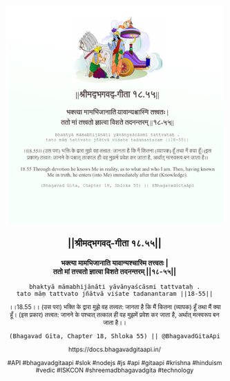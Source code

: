 <img src="../../asset/BG_18_55.png"/>
<center><h2>||श्रीमद्‍भगवद्‍-गीता १८.५५||</h2>
<h3>भक्त्या मामभिजानाति यावान्यश्चास्मि तत्त्वतः |<br/>ततो मां तत्त्वतो ज्ञात्वा विशते तदनन्तरम् ||१८-५५||</h3>
<pre>bhaktyā māmabhijānāti yāvānyaścāsmi tattvataḥ .<br/>tato māṃ tattvato jñātvā viśate tadanantaram ||18-55||</pre>
<p>।।18.55।। (उस परा) भक्ति के द्वारा मुझे वह तत्त्वत: जानता है कि मैं कितना (व्यापक) हूँ तथा मैं क्या हूँ। (इस प्रकार) तत्त्वत: जानने के पश्चात् तत्काल ही वह मुझमें प्रवेश कर जाता है, अर्थात् मत्स्वरूप बन जाता है।।</p>
<pre>(Bhagavad Gita, Chapter 18, Shloka 55) || @BhagavadGitaApi</pre><p>https://docs.bhagavadgitaapi.in/</p><p>#API #bhagavadgitaapi #slok #nodejs #js #api #gitaapi #krishna #hinduism #vedic #ISKCON #shreemadbhagavadgita #technology</p></center>